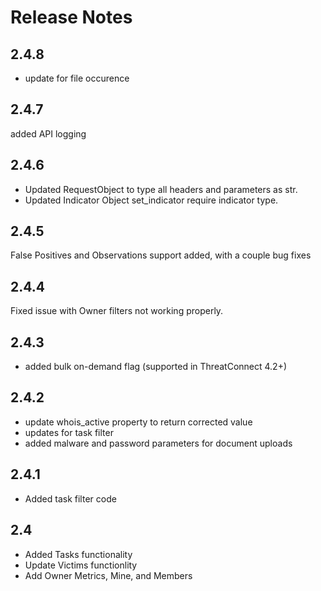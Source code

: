 # Release Notes

## 2.4.8
* update for file occurence

## 2.4.7
added API logging

## 2.4.6
* Updated RequestObject to type all headers and parameters as str.
* Updated Indicator Object set_indicator require indicator type.

## 2.4.5
False Positives and Observations support added, with a couple bug fixes

## 2.4.4
Fixed issue with Owner filters not working properly.

## 2.4.3
* added bulk on-demand flag (supported in ThreatConnect 4.2+)

## 2.4.2
* update whois_active property to return corrected value
* updates for task filter
* added malware and password parameters for document uploads

## 2.4.1
* Added task filter code

## 2.4
* Added Tasks functionality
* Update Victims functionlity
* Add Owner Metrics, Mine, and Members